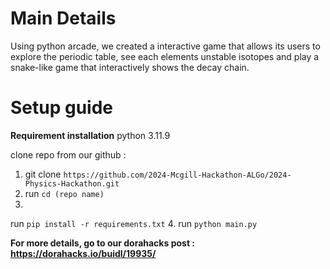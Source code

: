 # **Main Details**
Using python arcade, we created a interactive game that allows its users to explore the periodic table, see each elements unstable isotopes and play a snake-like game that interactively shows the decay chain.

# **Setup guide**
**Requirement installation**
python 3.11.9

clone repo from our github : 
1. git clone `https://github.com/2024-Mcgill-Hackathon-ALGo/2024-Physics-Hackathon.git`
2. run `cd (repo name)`
3. 
run `pip install -r requirements.txt`
4. run `python main.py`

**For more details, go to our dorahacks post : https://dorahacks.io/buidl/19935/**
